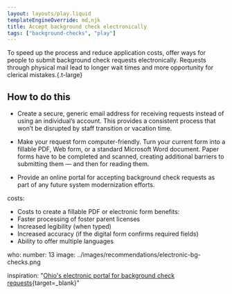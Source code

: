 ```yaml
---
layout: layouts/play.liquid
templateEngineOverride: md,njk
title: Accept background check electronically
tags: ["background-checks", "play"]
---
```


To speed up the process and reduce application costs, offer ways for
  people to submit background check requests electronically. Requests through physical mail lead to longer wait times and more
  opportunity for clerical mistakes.{.t-large}

## How to do this

* Create a secure, generic email address for receiving requests instead of
using an individual’s account. This provides a consistent process that
won’t be disrupted by staff transition or vacation time.

* Make your request form computer-friendly. Turn your current form into a fillable PDF, Web form, or a standard Microsoft Word document. Paper forms have to be completed and scanned, creating additional barriers to submitting them — and then for reading them.

* Provide an online portal for accepting background check requests as part of any future system modernization efforts.


costs:
  - Costs to create a fillable PDF or electronic form
benefits:
  - Faster processing of foster parent licenses
  - Increased legibility (when typed)
  - Increased accuracy (if the digital form confirms required fields)
  - Ability to offer multiple languages

who:
  number: 13
  image: ../images/recommendations/electronic-bg-checks.png

inspiration: "[Ohio's electronic portal for background check
  requests](https://jfs.ohio.gov/ocf/childprotectiveservices.stm){target=_blank}"